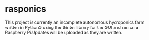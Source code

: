 # rasponics
This project is currently an incomplete autonomous hydroponics farm written in Python3 using the tkinter library for the GUI and ran on a Raspberry Pi.Updates will be uploaded as they are written.
